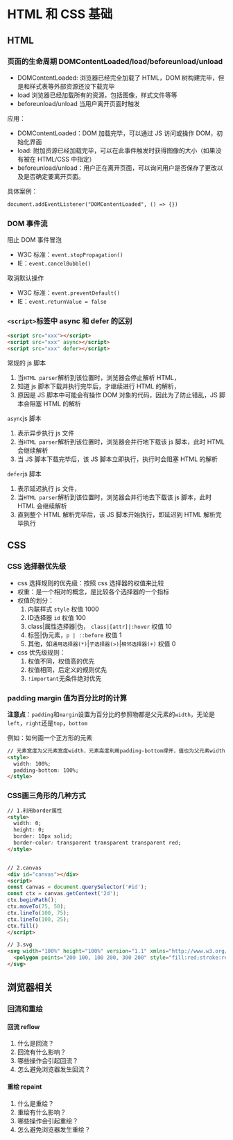 # HTML 和 CSS 基础

## HTML

### 页面的生命周期 DOMContentLoaded/load/beforeunload/unload

- DOMContentLoaded: 浏览器已经完全加载了 HTML，DOM 树构建完毕，但是<img>和样式表等外部资源还没下载完毕
- load 浏览器已经加载所有的资源，包括图像，样式文件等等
- beforeunload/unload 当用户离开页面时触发

应用：

- DOMContentLoaded：DOM 加载完毕，可以通过 JS 访问或操作 DOM，初始化界面
- load: 附加资源已经加载完毕，可以在此事件触发时获得图像的大小（如果没有被在 HTML/CSS 中指定）
- beforeunload/unload：用户正在离开页面，可以询问用户是否保存了更改以及是否确定要离开页面。

具体案例：

```HTML
document.addEventListener("DOMContentLoaded", () => {})
```

### DOM 事件流

阻止 DOM 事件冒泡

- W3C 标准：`event.stopPropagation()`
- IE：`event.cancelBubble()`

取消默认操作

- W3C 标准：`event.preventDefault()`
- IE：`event.returnValue = false`

### `<script>`标签中 async 和 defer 的区别

```html
<script src="xxx"></script>
<script src="xxx" async></script>
<script src="xxx" defer></script>
```

常规的 js 脚本

1. 当`HTML parser`解析到该位置时，浏览器会停止解析 HTML，
2. 知道 js 脚本下载并执行完毕后，才继续进行 HTML 的解析，
3. 原因是 JS 脚本中可能会有操作 DOM 对象的代码，因此为了防止错乱，JS 脚本会阻塞 HTML 的解析

`async`js 脚本

1. 表示异步执行 js 文件
2. 当`HTML parser`解析到该位置时，浏览器会并行地下载该 js 脚本，此时 HTML 会继续解析
3. 当 JS 脚本下载完毕后，该 JS 脚本立即执行，执行时会阻塞 HTML 的解析

`defer`js 脚本

1. 表示延迟执行 js 文件，
2. 当`HTML parser`解析到该位置时，浏览器会并行地去下载该 js 脚本，此时 HTML 会继续解析
3. 直到整个 HTML 解析完毕后，该 JS 脚本开始执行，即延迟到 HTML 解析完毕执行

## CSS

### CSS 选择器优先级

- css 选择规则的优先级：按照 css 选择器的权值来比较
- 权重：是一个相对的概念，是比较各个选择器的一个指标
- 权值的划分：
  1. 内联样式 `style` 权值 1000
  2. ID选择器 `id` 权值 100
  3. class|属性选择器|伪， `class|[attr]|:hover` 权值 10
  4. 标签|伪元素，`p | ::before` 权值 1
  5. 其他，如`通用选择器(*)`|`子选择器(>)`|`相邻选择器(+)` 权值 0
- css 优先级规则：
  1. 权值不同，权值高的优先
  2. 权值相同，后定义的规则优先
  3. `!important`无条件绝对优先

### padding margin 值为百分比时的计算

**注意点**：`padding`和`margin`设置为百分比的参照物都是父元素的`width`，无论是`left`，`right`还是`top`，`bottom`

例如：如何画一个正方形的元素

```html
// 元素宽度为父元素宽度width，元素高度利用padding-bottom撑开，值也为父元素width，达到正方形
<style>
  width: 100%;
  padding-bottom: 100%;
</style>
```

### CSS画三角形的几种方式

``` html
// 1.利用border属性
<style>
  width: 0;
  height: 0;
  border: 10px solid;
  border-color: transparent transparent transparent red;
</style>


// 2.canvas
<div id="canvas"></div>
<script>
const canvas = document.querySelector('#id');
const ctx = canvas.getContext('2d');
ctx.beginPath();
ctx.moveTo(75, 50);
ctx.lineTo(100, 75);
ctx.lineTo(100, 25);
ctx.fill()
</script>

// 3.svg
<svg width="100%" height="100%" version="1.1" xmlns="http://www.w3.org/2000/svg">
  <polygon points="200 100, 100 200, 300 200" style="fill:red;stroke:red;stroke-width:1" />
</svg>
```

## 浏览器相关

### 回流和重绘

#### 回流 reflow

1. 什么是回流？
2. 回流有什么影响？
3. 哪些操作会引起回流？
4. 怎么避免浏览器发生回流？

#### 重绘 repaint

1. 什么是重绘？
2. 重绘有什么影响？
3. 哪些操作会引起重绘？
4. 怎么避免浏览器发生重绘？
